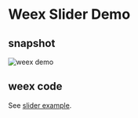 Weex Slider Demo
===============

## snapshot
![weex demo](http://gtms02.alicdn.com/tps/i2/TB1c9rFMpXXXXabXFXXfoKlVpXX-278-474.gif)

## weex code

See [slider example](https://github.com/alibaba/weex/tree/master/examples/sliderDemo.we).
